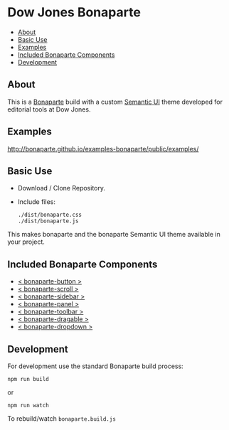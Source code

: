 # Dow Jones Bonaparte

- [About](#about)
- [Basic Use](#basic-use)
- [Examples](#examples)
- [Included Bonaparte Components](#included-bonaparte-components)
- [Development](#development)

## About

This is a [Bonaparte](https://github.com/bonaparte/bonaparte) build with a custom [Semantic UI](http://semantic-ui.com) theme developed for editorial tools at Dow Jones.

## Examples

http://bonaparte.github.io/examples-bonaparte/public/examples/

## Basic Use

- Download / Clone Repository.
- Include files: 

  ```
  ./dist/bonaparte.css
  ./dist/bonaparte.js
  ```

  
This makes bonaparte and the bonaparte Semantic UI theme available in your project.


## Included Bonaparte Components

  - [< bonaparte-button >](https://github.com/bonaparte/bonaparte-button)
  - [< bonaparte-scroll >](https://github.com/bonaparte/bonaparte-scroll)
  - [< bonaparte-sidebar >](https://github.com/bonaparte/bonaparte-sidebar)
  - [< bonaparte-panel >](https://github.com/bonaparte/bonaparte-panel)
  - [< bonaparte-toolbar >](https://github.com/bonaparte/bonaparte-toolbar)
  - [< bonaparte-dragable >](https://github.com/bonaparte/bonaparte-dragable)
  - [< bonaparte-dropdown >](https://github.com/bonaparte/bonaparte-dropdown)

## Development

For development use the standard Bonaparte build process:

```
npm run build
```
or
```
npm run watch
```
To rebuild/watch `bonaparte.build.js`
